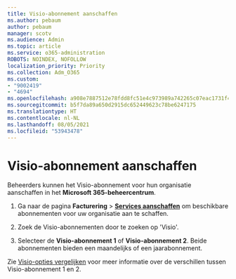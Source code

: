 ```yaml
---
title: Visio-abonnement aanschaffen
ms.author: pebaum
author: pebaum
manager: scotv
ms.audience: Admin
ms.topic: article
ms.service: o365-administration
ROBOTS: NOINDEX, NOFOLLOW
localization_priority: Priority
ms.collection: Adm_O365
ms.custom:
- "9002419"
- "4694"
ms.openlocfilehash: a908e7887512e78fdd8fc51e4c973989a742265c07eac1731f4d658231cd29e7
ms.sourcegitcommit: b5f7da89a650d2915dc652449623c78be6247175
ms.translationtype: HT
ms.contentlocale: nl-NL
ms.lasthandoff: 08/05/2021
ms.locfileid: "53943478"
---
```

# <a name="purchase-visio-subscription"></a>Visio-abonnement aanschaffen

Beheerders kunnen het Visio-abonnement voor hun organisatie aanschaffen in het **Microsoft 365-beheercentrum**.

1. Ga naar de pagina **Facturering** > **[Services aanschaffen](https://go.microsoft.com/fwlink/p/?linkid=868433)** om beschikbare abonnementen voor uw organisatie aan te schaffen.

2. Zoek de Visio-abonnementen door te zoeken op 'Visio'.

3. Selecteer de **Visio-abonnement 1** of **Visio-abonnement 2**. Beide abonnementen bieden een maandelijks of een jaarabonnement.

Zie [Visio-opties vergelijken](https://products.office.com/Visio/microsoft-visio-plans-and-pricing-compare-visio-options) voor meer informatie over de verschillen tussen Visio-abonnement 1 en 2.
